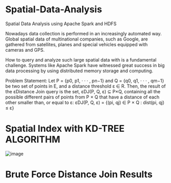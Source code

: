 # Spatial-Data-Analysis
Spatial Data Analysis using Apache Spark and HDFS


Nowadays data collection is performed in an increasingly automated way. 
Global spatial data of multinational companies, such as Google, are gathered from satellites, planes and special vehicles equipped with cameras and GPS.


How to query and analyze such large spatial data with is a fundamental challenge. 
Systems like Apache Spark have witnessed great success in big data processing by using distributed memory storage and computing.

Problem Statement:
Let P = {p0, p1, · · · , pn−1} and Q = {q0, q1, · · · , qm−1} be two set of points in E, and a distance threshold ε ∈ R.
Then, the result of the εDistance Join query is the set, εDJ(P, Q, ε) ⊆ P×Q, containing all the possible different pairs
of points from P × Q that have a distance of each other smaller than, or equal to ε:
εDJ(P, Q, ε) = {(pi, qj) ∈ P × Q : dist(pi, qj) ≤ ε}

# Spatial Index with KD-TREE ALGORITHM

![image](https://user-images.githubusercontent.com/74420150/119017195-69287900-b9a3-11eb-9d6a-49348c027190.png)


# Brute Force Distance Join Results




